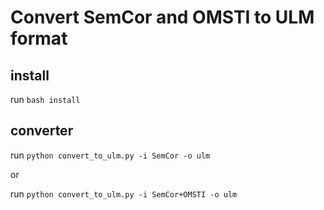 # Convert SemCor and OMSTI to ULM format

## install
run `bash install`

## converter
run `python convert_to_ulm.py -i SemCor -o ulm`

or

run `python convert_to_ulm.py -i SemCor+OMSTI -o ulm`
